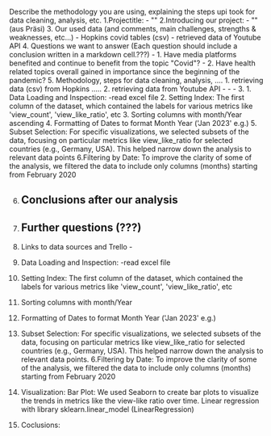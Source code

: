 Describe the methodology you are using, explaining the steps upi took for data cleaning, analysis, etc.
1.Projectitle:
    - ""
2.Introducing our project:
    - "" (aus Präsi)
3. Our used data (and comments, main challenges, strengths & weaknesses, etc…)
    - Hopkins covid tables (csv)
    - retrieved data of Youtube API
4. Questions we want to answer  (Each question should include a conclusion written in a markdown cell.???)
    - 1. Have media platforms benefited and continue to benefit from the topic "Covid"?
    - 2. Have health related topics overall gained in importance since the beginning of the pandemic? 
5. Methodology, steps for data cleaning, analysis, ....
    1. retrieving data (csv) from Hopkins .....
    2. retrieving data from Youtube API
        -
        -
        -
    3. 1. Data Loading and Inspection: -read excel file
       2. Setting Index: The first column of the dataset, which contained the labels for various metrics like 'view_count', 'view_like_ratio', etc
       3. Sorting columns with month/Year ascending
       4. Formatting of Dates to format Month Year ('Jan 2023' e.g.)
       5. Subset Selection: For specific visualizations, we selected subsets of the data, focusing on particular metrics like view_like_ratio for selected countries (e.g., Germany, USA). This             helped narrow down the analysis to relevant data points
       6.Filtering by Date: To improve the clarity of some of the analysis, we filtered the data to include only columns (months) starting from February 2020
              
6. Conclusions after our analysis
   -
7. Further questions (???)
   -
8. Links to data sources and Trello
       -



1. Data Loading and Inspection: -read excel file
2. Setting Index: The first column of the dataset, which contained the labels for various metrics like 'view_count', 'view_like_ratio', etc
3. Sorting columns with month/Year
4. Formatting of Dates to format Month Year ('Jan 2023' e.g.)
5. Subset Selection: For specific visualizations, we selected subsets of the data, focusing on particular metrics like view_like_ratio for selected countries (e.g., Germany, USA). This helped narrow down the analysis to relevant data points.
6.Filtering by Date: To improve the clarity of some of the analysis, we filtered the data to include only columns (months) starting from February 2020
7. Visualization:
    Bar Plot: We used Seaborn to create bar plots to visualize the trends in metrics like the view-like ratio over time.
   Linear regression with library sklearn.linear_model (LinearRegression)

8. Coclusions:
      
